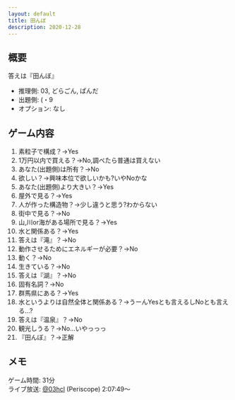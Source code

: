 ```yaml
---
layout: default
title: 田んぼ
description: 2020-12-28
---
```


## 概要

答えは『田んぼ』

- 推理側: 03, どらごん, ぱんだ
- 出題側: (・9
- オプション: なし

## ゲーム内容

1. 素粒子で構成？→Yes
2. 1万円以内で買える？→No,調べたら普通は買えない
3. あなた(出題側)は所有？→No
4. 欲しい？→興味本位で欲しいかも?いやNoかな
5. あなた(出題側)より大きい？→Yes
6. 屋外で見る？→Yes
7. 人が作った構造物？→少し違うと思う?わからない
8. 街中で見る？→No
9. 山,川or海がある場所で見る？→Yes
10. 水と関係ある？→Yes
11. 答えは『滝』？→No
12. 動作させるためにエネルギーが必要？→No
13. 動く？→No
14. 生きている？→No
15. 答えは『湖』？→No
16. 固有名詞？→No
17. 群馬県にある？→Yes
18. 水というよりは自然全体と関係ある？→うーんYesとも言えるしNoとも言える…?
19. 答えは『温泉』？→No
20. 観光しうる？→No…いやっっっ
21. 『田んぼ』？→正解

## メモ

ゲーム時間: 31分  
ライブ放送: [@03hcl](https://www.periscope.tv/03hcl/1yNGaWlvEPdxj?t=2h7m49s) (Periscope) 2:07:49～
